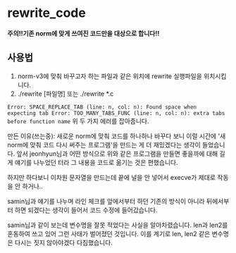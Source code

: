 # rewrite_code

**주의!!기존 norm에 맞게 쓰여진 코드만을 대상으로 합니다!!**

<h2>사용법</h2>

1. norm-v3에 맞춰 바꾸고자 하는 파일과 같은 위치에 rewrite 실행파일을 위치시킵니다.
2. ./rewrite [파일명] 또는 ./rewrite *.c 


<code>Error: SPACE_REPLACE_TAB    (line:  n, col:   n):	Found space when expecting tab
Error: TOO_MANY_TABS_FUNC   (line:  n, col:   n):	extra tabs before function name</code>
위 두 가지 에러를 잡아줍니다.



만든 이유(쓰는중): 새로운 norm에 맞춰 코드를 하나하나 바꾸다 보니 이럴 시간에 '새 norm에 맞춰 코드 다시 써주는 프로그램'을 만드는 게 더 재밌겠다는 생각이 들었습니다.
앞서 jeonhyun님과 어떤 방식으로 위와 같은 프로그램을 만들면 좋을까에 대해 길게 얘기를 나누었던 터라 그 내용을 코드로 옮기는 것은 편했습니다.

하지만 하다보니 이차원 문자열을 만드는데 끝에 널을 안 넣어서 execve가 제대로 작동을 안 하거나..


samin님과 얘기를 나누며
라인 체크를 앞에서부터 하던 기존의 방식이 아니라 뒤에서부터 하면 되겠다는 생각이 들어서 코드 수정에 들어갔습니다.

samin님과 같이 보는데 변수명을 잘못 적었다는 사실을 알아차렸습니다.
len과 len2를 혼동하여 쓰고 있어 그런 사태가 벌어졌던 것입니다.
이를 계기로 len, len2 같은 변수명은 다시는 짓지 않아야겠다 다짐했습니다.
